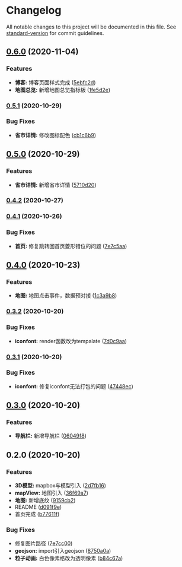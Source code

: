 # Changelog

All notable changes to this project will be documented in this file. See [standard-version](https://github.com/conventional-changelog/standard-version) for commit guidelines.

## [0.6.0](https://github.com/Dzxwind/dzx-screen/compare/v0.5.1...v0.6.0) (2020-11-04)


### Features

* **博客:** 博客页面样式完成 ([5ebfc2d](https://github.com/Dzxwind/dzx-screen/commit/5ebfc2d8b5a5a45bb4872817f6be4a61818dfc4d))
* **地图总览:** 新增地图总览指标板 ([1fe5d2e](https://github.com/Dzxwind/dzx-screen/commit/1fe5d2ec70b9e7f79757537b4073eaa6cc0f380b))

### [0.5.1](https://github.com/Dzxwind/dzx-screen/compare/v0.5.0...v0.5.1) (2020-10-29)


### Bug Fixes

* **省市详情:** 修改图标配色 ([cb1c6b9](https://github.com/Dzxwind/dzx-screen/commit/cb1c6b9865e6f8a56472c7416d5b98b827593f6b))

## [0.5.0](https://github.com/Dzxwind/dzx-screen/compare/v0.4.2...v0.5.0) (2020-10-29)


### Features

* **省市详情:** 新增省市详情 ([5710d20](https://github.com/Dzxwind/dzx-screen/commit/5710d208381ec1cfe90b87f0b04f0bdfa95631e2))

### [0.4.2](https://github.com/Dzxwind/dzx-screen/compare/v0.4.1...v0.4.2) (2020-10-27)

### [0.4.1](https://github.com/Dzxwind/dzx-screen/compare/v0.4.0...v0.4.1) (2020-10-26)


### Bug Fixes

* **首页:** 修复跳转回首页菱形错位的问题 ([7e7c5aa](https://github.com/Dzxwind/dzx-screen/commit/7e7c5aae5f5996801530621105609bdb64a82679))

## [0.4.0](https://github.com/Dzxwind/dzx-screen/compare/v0.3.2...v0.4.0) (2020-10-23)


### Features

* **地图:** 地图点击事件，数据预对接 ([1c3a9b8](https://github.com/Dzxwind/dzx-screen/commit/1c3a9b8785ea2e1178a1d10736e92f1a6e453dc9))

### [0.3.2](https://github.com/Dzxwind/dzx-screen/compare/v0.3.1...v0.3.2) (2020-10-20)


### Bug Fixes

* **iconfont:** render函数改为tempalate ([7d0c9aa](https://github.com/Dzxwind/dzx-screen/commit/7d0c9aa9e2adf69a1ebd65c897740a6aecc6f844))

### [0.3.1](https://github.com/Dzxwind/dzx-screen/compare/v0.3.0...v0.3.1) (2020-10-20)


### Bug Fixes

* **iconfont:** 修复iconfont无法打包的问题 ([47448ec](https://github.com/Dzxwind/dzx-screen/commit/47448ec3f6df89c27d70d89c95c446c1c5e79e9f))

## [0.3.0](https://github.com/Dzxwind/dzx-screen/compare/v0.2.0...v0.3.0) (2020-10-20)


### Features

* **导航栏:** 新增导航栏 ([06049f8](https://github.com/Dzxwind/dzx-screen/commit/06049f8dd0018634aa666b1654fd76a6e74920a1))

## 0.2.0 (2020-10-20)


### Features

* **3D模型:** mapbox与模型引入 ([2d7fb16](https://github.com/Dzxwind/dzx-screen/commit/2d7fb16ba31832d784463264169965b53077b5be))
* **mapView:** 地图引入 ([36f69a7](https://github.com/Dzxwind/dzx-screen/commit/36f69a76d72743f5c5b489d22144046913971cfd))
* **地图:** 新增底纹 ([9159cb2](https://github.com/Dzxwind/dzx-screen/commit/9159cb292bac34ba8bf6555225fc936e2aaeed99))
* README ([d091f9e](https://github.com/Dzxwind/dzx-screen/commit/d091f9e5b7efc40ca8ce183b710f3de3d5b408f5))
* 首页完成 ([b77611f](https://github.com/Dzxwind/dzx-screen/commit/b77611ff626246c0cfaf6d709af59a640d9ae827))


### Bug Fixes

* 修复图片路径 ([7e7cc00](https://github.com/Dzxwind/dzx-screen/commit/7e7cc00ed331c252815176038a16952c15ba99c2))
* **geojson:** import引入geojson ([8750a0a](https://github.com/Dzxwind/dzx-screen/commit/8750a0adb1e02637190d7be118ae0ba76ae8ad6a))
* **粒子动画:** 白色像素格改为透明像素 ([b84c67a](https://github.com/Dzxwind/dzx-screen/commit/b84c67adbb9a12d38ec4e29795e33ead3590e9d2))

